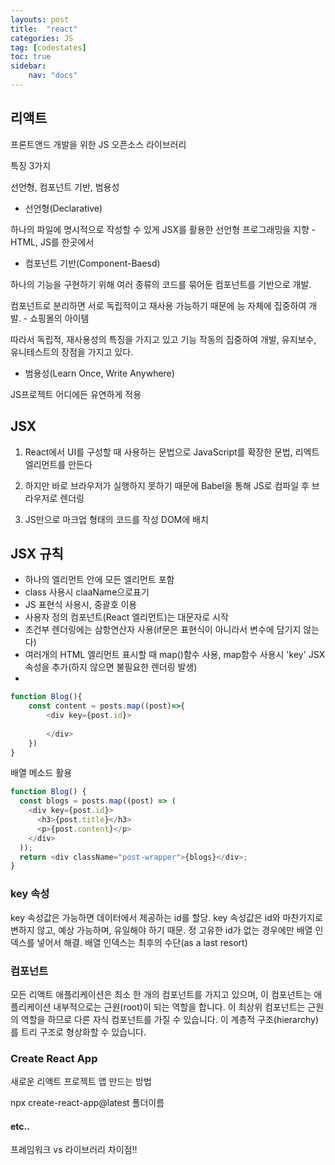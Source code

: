 ```yaml
---
layouts: post
title:  "react"
categories: JS
tag: [codestates]
toc: true
sidebar:
    nav: "docs"
---
```


## 리액트 

프론트앤드 개발을 위한 JS 오픈소스 라이브러리


특징 3가지

선언형, 컴포넌트 기반, 범용성


- 선언형(Declarative)

하나의 파일에 명시적으로 작성할 수 있게 JSX를 활용한 선언형 프로그래밍을 지향 - HTML, JS를 한곳에서

- 컴포넌트 기반(Component-Baesd)

하나의 기능을 구현하기 위해 여러 종류의 코드를 묶어둔 컴포넌트를 기반으로 개발.

컴포넌트로 분리하면 서로 독립적이고 재사용 가능하기 때문에 능 자체에 집중하여 개발. - 쇼핑몰의 아이템

따라서 독립적, 재사용성의 특징을 가지고 있고 기능 작동의 집중하여 개발, 유지보수, 유니테스트의 장점을 가지고 있다.

- 범용성(Learn Once, Write Anywhere)

JS프로젝트 어디에든 유연하게 적용



## JSX

1. React에서 UI를 구성할 때 사용하는 문법으로 JavaScript를 확장한 문법, 리엑트 엘리먼트를 만든다

2. 하지만 바로 브라우저가 실행하지 못하기 때문에 Babel을 통해 JS로 컴파일 후 브라우저로 렌더링

3. JS만으로 마크업 형태의 코드를 작성 DOM에 배치



## JSX 규칙

- 하나의 엘리먼트 안에 모든 엘리먼트 포함
- class 사용시 claaName으로표기
- JS 표현식 사용시, 중괄호 이용
- 사용자 정의 컴포넌트(React 엘리먼트)는 대문자로 시작
- 조건부 렌더링에는 삼항연산자 사용(if문은 표현식이 아니라서 변수에 담기지 않는다)
- 여러개의 HTML 엘리먼트 표시할 때 map()함수 사용, map함수 사용시 'key' JSX속성을 추가(하지 않으면 불필요한 렌더링 발생)
- 
```js
function Blog(){
    const content = posts.map((post)=>{
        <div key={post.id}>
        
        </div>
    })
}
```


배열 메소드 활용
```js
function Blog() {
  const blogs = posts.map((post) => (
    <div key={post.id}>
      <h3>{post.title}</h3>
      <p>{post.content}</p>
    </div>
  ));
  return <div className="post-wrapper">{blogs}</div>;
}
```

### key 속성

 key 속성값은 가능하면 데이터에서 제공하는 id를 할당. key 속성값은 id와 마찬가지로 변하지 않고, 예상 가능하며, 유일해야 하기 때문. 정 고유한 id가 없는 경우에만 배열 인덱스를 넣어서 해결. 배열 인덱스는 최후의 수단(as a last resort)


### 컴포넌트

 모든 리액트 애플리케이션은 최소 한 개의 컴포넌트를 가지고 있으며, 이 컴포넌트는 애플리케이션 내부적으로는 근원(root)이 되는 역할을 합니다. 이 최상위 컴포넌트는 근원의 역할을 하므로 다른 자식 컴포넌트를 가질 수 있습니다. 이 계층적 구조(hierarchy)를 트리 구조로 형상화할 수 있습니다.



### Create React App

새로운 리액트 프로젝트 앱 만드는 방법

npx create-react-app@latest 폴더이름


#### etc..

프레임워크 vs 라이브러리
차이점!!